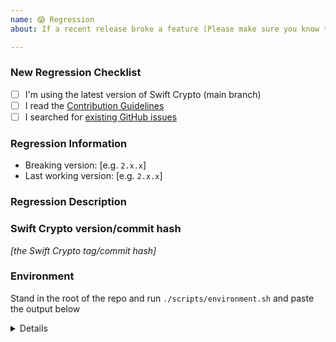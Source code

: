 ```yaml
---
name: 😱 Regression
about: If a recent release broke a feature (Please make sure you know the last known working release version)

---
```


<!-- Thanks for contributing to Swift Crypto! Before you submit your issue, please make sure you followed our checklist and check the appropriate boxes by putting an x in the [ ]: [x] -->

### New Regression Checklist

- [ ] I'm using the latest version of Swift Crypto (main branch)
- [ ] I read the [Contribution Guidelines](https://github.com/apple/swift-crypto/blob/main/CONTRIBUTING.md)
- [ ] I searched for [existing GitHub issues](https://github.com/apple/swift-crypto/issues)

### Regression Information
<!-- Knowing the breaking versions and last working versions helps us track down the regression easier -->
- Breaking version: [e.g. `2.x.x`]
- Last working version: [e.g. `2.x.x`]

### Regression Description
<!-- Please include what's happening, expected behavior, and any relevant code samples -->

### Swift Crypto version/commit hash

_[the Swift Crypto tag/commit hash]_

### Environment

Stand in the root of the repo and run `./scripts/environment.sh` and paste the output below

<details>
  <pre>PLEASE_REPLACE_THIS_STIRNG_WITH_OUTPUT_OF_script_environments_THAT_IS_IN_YOUR_PASTEBOARD</pre>
</details>
